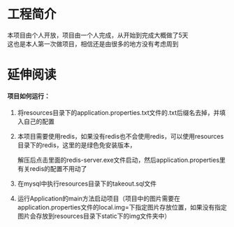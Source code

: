 # 工程简介
本项目由个人开放，项目由一个人完成，从开始到完成大概做了5天</br>
这也是本人第一次做项目，相信还是由很多的地方没有考虑周到</br>
# 延伸阅读
#### 项目如何运行：

1. 将resources目录下的application.properties.txt文件的.txt后缀名去掉，并填入自己的配置

2. 本项目需要使用redis，如果没有redis也不会使用redis，可以使用resources目录下的redis，这里的是绿色免安装版本，

   解压后点击里面的redis-server.exe文件启动，然后application.properties里有关redis的配置不用动了

3. 在mysql中执行resources目录下的takeout.sql文件

4. 运行Application的main方法启动项目（项目中的图片需要在application.properties文件的local.img=下指定图片存放位置，如果没有指定图片会存放到resources目录下static下的img文件夹中）
